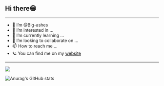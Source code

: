 ## Hi there😁
---
- 👋 I’m @Big-ashes
- 👀 I’m interested in ...
- 🌱 I’m currently learning ...
- 💞️ I’m looking to collaborate on ...
- 📫 How to reach me ...
- 🪐 You can find me on my [website](https://bigashes.com)
---
![](https://github-readme-stats.vercel.app/api?username=Big-ashes&theme=dark)

![Anurag's GitHub stats](https://github-readme-stats.vercel.app/api?username=Big-ashes&show_icons=true&theme=radical)

